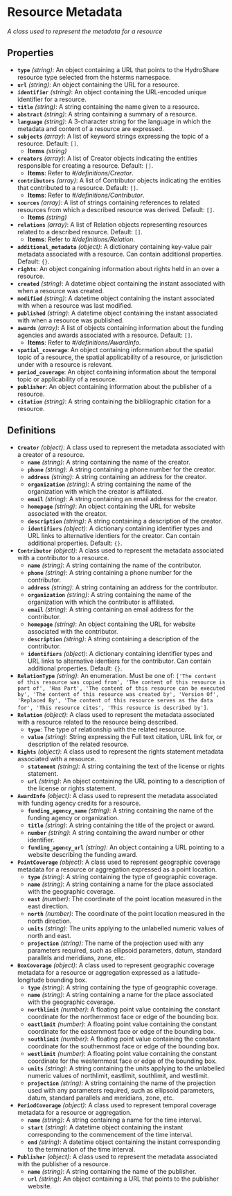 # Resource Metadata

*A class used to represent the metadata for a resource*

## Properties

- **`type`** *(string)*: An object containing a URL that points to the HydroShare resource type selected from the hsterms namespace.
- **`url`** *(string)*: An object containing the URL for a resource.
- **`identifier`** *(string)*: An object containing the URL-encoded unique identifier for a resource.
- **`title`** *(string)*: A string containing the name given to a resource.
- **`abstract`** *(string)*: A string containing a summary of a resource.
- **`language`** *(string)*: A 3-character string for the language in which the metadata and content of a resource are expressed.
- **`subjects`** *(array)*: A list of keyword strings expressing the topic of a resource. Default: `[]`.
    - **Items** *(string)*
- **`creators`** *(array)*: A list of Creator objects indicating the entities responsible for creating a resource. Default: `[]`.
    - **Items**: Refer to *#/definitions/Creator*.
- **`contributors`** *(array)*: A list of Contributor objects indicating the entities that contributed to a resource. Default: `[]`.
    - **Items**: Refer to *#/definitions/Contributor*.
- **`sources`** *(array)*: A list of strings containing references to related resources from which a described resource was derived. Default: `[]`.
    - **Items** *(string)*
- **`relations`** *(array)*: A list of Relation objects representing resources related to a described resource. Default: `[]`.
    - **Items**: Refer to *#/definitions/Relation*.
- **`additional_metadata`** *(object)*: A dictionary containing key-value pair metadata associated with a resource. Can contain additional properties. Default: `{}`.
- **`rights`**: An object congaining information about rights held in an over a resource.
- **`created`** *(string)*: A datetime object containing the instant associated with when a resource was created.
- **`modified`** *(string)*: A datetime object containing the instant associated with when a resource was last modified.
- **`published`** *(string)*: A datetime object containing the instant associated with when a resource was published.
- **`awards`** *(array)*: A list of objects containing information about the funding agencies and awards associated with a resource. Default: `[]`.
    - **Items**: Refer to *#/definitions/AwardInfo*.
- **`spatial_coverage`**: An object containing information about the spatial topic of a resource, the spatial applicability of a resource, or jurisdiction under with a resource is relevant.
- **`period_coverage`**: An object containing information about the temporal topic or applicability of a resource.
- **`publisher`**: An object containing information about the publisher of a resource.
- **`citation`** *(string)*: A string containing the biblilographic citation for a resource.
## Definitions

- **`Creator`** *(object)*: A class used to represent the metadata associated with a creator of a resource.
    - **`name`** *(string)*: A string containing the name of the creator.
    - **`phone`** *(string)*: A string containing a phone number for the creator.
    - **`address`** *(string)*: A string containing an address for the creator.
    - **`organization`** *(string)*: A string containing the name of the organization with which the creator is affiliated.
    - **`email`** *(string)*: A string containing an email address for the creator.
    - **`homepage`** *(string)*: An object containing the URL for website associated with the creator.
    - **`description`** *(string)*: A string containing a description of the creator.
    - **`identifiers`** *(object)*: A dictionary containing identifier types and URL links to alternative identiers for the creator. Can contain additional properties. Default: `{}`.
- **`Contributor`** *(object)*: A class used to represent the metadata associated with a contributor to a resource.
    - **`name`** *(string)*: A string containing the name of the contributor.
    - **`phone`** *(string)*: A string containing a phone number for the contributor.
    - **`address`** *(string)*: A string containing an address for the contributor.
    - **`organization`** *(string)*: A string containing the name of the organization with which the contributor is affiliated.
    - **`email`** *(string)*: A string containing an email address for the contributor.
    - **`homepage`** *(string)*: An object containing the URL for website associated with the contributor.
    - **`description`** *(string)*: A string containing a description of the contributor.
    - **`identifiers`** *(object)*: A dictionary containing identifier types and URL links to alternative identiers for the contributor. Can contain additional properties. Default: `{}`.
- **`RelationType`** *(string)*: An enumeration. Must be one of: `['The content of this resource was copied from', 'The content of this resource is part of', 'Has Part', 'The content of this resource can be executed by', 'The content of this resource was created by', 'Version Of', 'Replaced By', 'The content of this resource serves as the data for', 'This resource cites', 'This resource is described by']`.
- **`Relation`** *(object)*: A class used to represent the metadata associated with a resource related to the resource being described.
    - **`type`**: The type of relationship with the related resource.
    - **`value`** *(string)*: String expressing the Full text citation, URL link for, or description of the related resource.
- **`Rights`** *(object)*: A class used to represent the rights statement metadata associated with a resource.
    - **`statement`** *(string)*: A string containing the text of the license or rights statement.
    - **`url`** *(string)*: An object containing the URL pointing to a description of the license or rights statement.
- **`AwardInfo`** *(object)*: A class used to represent the metadata associated with funding agency credits for a resource.
    - **`funding_agency_name`** *(string)*: A string containing the name of the funding agency or organization.
    - **`title`** *(string)*: A string containing the title of the project or award.
    - **`number`** *(string)*: A string containing the award number or other identifier.
    - **`funding_agency_url`** *(string)*: An object containing a URL pointing to a website describing the funding award.
- **`PointCoverage`** *(object)*: A class used to represent geographic coverage metadata for a resource or aggregation expressed as a
point location.
    - **`type`** *(string)*: A string containing the type of geographic coverage.
    - **`name`** *(string)*: A string containing a name for the place associated with the geographic coverage.
    - **`east`** *(number)*: The coordinate of the point location measured in the east direction.
    - **`north`** *(number)*: The coordinate of the point location measured in the north direction.
    - **`units`** *(string)*: The units applying to the unlabelled numeric values of north and east.
    - **`projection`** *(string)*: The name of the projection used with any parameters required, such as ellipsoid parameters, datum, standard parallels and meridians, zone, etc.
- **`BoxCoverage`** *(object)*: A class used to represent geographic coverage metadata for a resource or aggregation expressed as a
latitude-longitude bounding box.
    - **`type`** *(string)*: A string containing the type of geographic coverage.
    - **`name`** *(string)*: A string containing a name for the place associated with the geographic coverage.
    - **`northlimit`** *(number)*: A floating point value containing the constant coordinate for the northernmost face or edge of the bounding box.
    - **`eastlimit`** *(number)*: A floating point value containing the constant coordinate for the easternmost face or edge of the bounding box.
    - **`southlimit`** *(number)*: A floating point value containing the constant coordinate for the southernmost face or edge of the bounding box.
    - **`westlimit`** *(number)*: A floating point value containing the constant coordinate for the westernmost face or edge of the bounding box.
    - **`units`** *(string)*: A string containing the units applying to the unlabelled numeric values of northlimit, eastlimit, southlimit, and westlimit.
    - **`projection`** *(string)*: A string containing the name of the projection used with any parameters required, such as ellipsoid parameters, datum, standard parallels and meridians, zone, etc.
- **`PeriodCoverage`** *(object)*: A class used to represent temporal coverage metadata for a resource or aggregation.
    - **`name`** *(string)*: A string containing a name for the time interval.
    - **`start`** *(string)*: A datetime object containing the instant corresponding to the commencement of the time interval.
    - **`end`** *(string)*: A datetime object containing the instant corresponding to the termination of the time interval.
- **`Publisher`** *(object)*: A class used to represent the metadata associated with the publisher of a resource.
    - **`name`** *(string)*: A string containing the name of the publisher.
    - **`url`** *(string)*: An object containing a URL that points to the publisher website.
